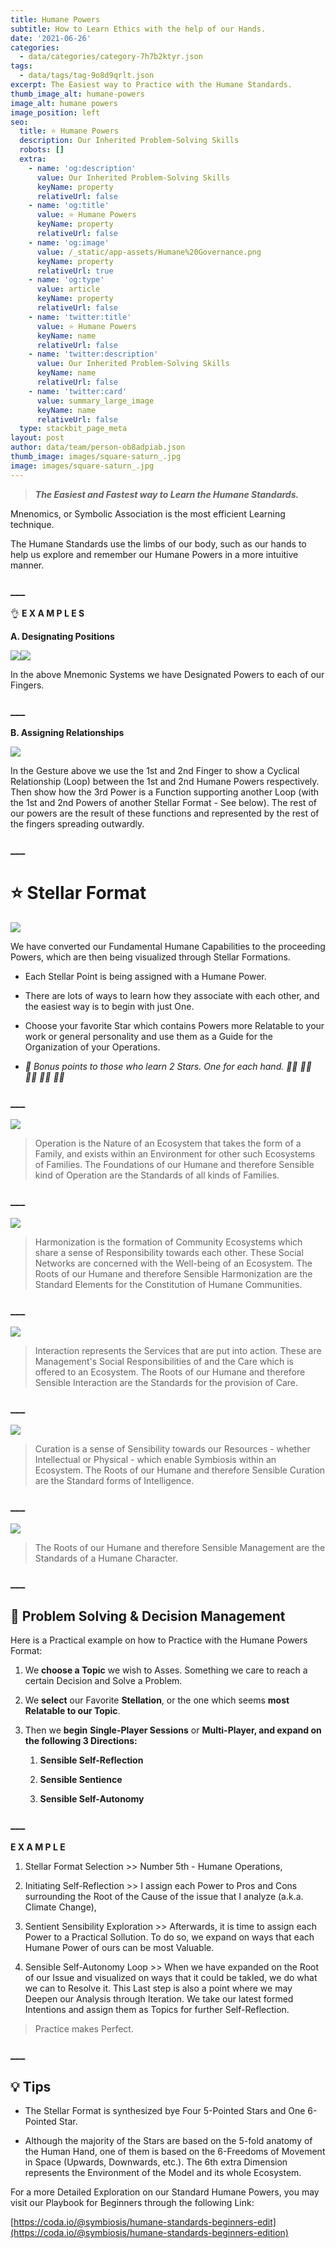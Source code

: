 ```yaml
---
title: Humane Powers
subtitle: How to Learn Ethics with the help of our Hands.
date: '2021-06-26'
categories:
  - data/categories/category-7h7b2ktyr.json
tags:
  - data/tags/tag-9o8d9qrlt.json
excerpt: The Easiest way to Practice with the Humane Standards.
thumb_image_alt: humane-powers
image_alt: humane powers
image_position: left
seo:
  title: ⭐ Humane Powers
  description: Our Inherited Problem-Solving Skills
  robots: []
  extra:
    - name: 'og:description'
      value: Our Inherited Problem-Solving Skills
      keyName: property
      relativeUrl: false
    - name: 'og:title'
      value: ⭐ Humane Powers
      keyName: property
      relativeUrl: false
    - name: 'og:image'
      value: /_static/app-assets/Humane%20Governance.png
      keyName: property
      relativeUrl: true
    - name: 'og:type'
      value: article
      keyName: property
      relativeUrl: false
    - name: 'twitter:title'
      value: ⭐ Humane Powers
      keyName: name
      relativeUrl: false
    - name: 'twitter:description'
      value: Our Inherited Problem-Solving Skills
      keyName: name
      relativeUrl: false
    - name: 'twitter:card'
      value: summary_large_image
      keyName: name
      relativeUrl: false
  type: stackbit_page_meta
layout: post
author: data/team/person-ob8adpiab.json
thumb_image: images/square-saturn_.jpg
image: images/square-saturn_.jpg
---
```

> ***The Easiest and Fastest way to Learn the Humane Standards.***

Mnenomics, or Symbolic Association is the most efficient Learning technique.

The Humane Standards use the limbs of our body, such as our hands to help us explore and remember our Humane Powers in a more intuitive manner.

### \__\_

👌 **E X A M P L E S**

**A. Designating Positions**

![](https://humanestandards.com/images/LeftHand.png)![](https://humanestandards.com/images/RightHand.png)

In the above Mnemonic Systems we have Designated Powers to each of our Fingers.

### \__\_

**B. Assigning Relationships**

![](https://humanestandards.com/images/Reasoning\_.png)

In the Gesture above we use the 1st and 2nd Finger to show a Cyclical Relationship (Loop) between the 1st and 2nd Humane Powers respectively. Then show how the 3rd Power is a Function supporting another Loop (with the 1st and 2nd Powers of another Stellar Format - See below). The rest of our powers are the result of these functions and represented by the rest of the fingers spreading outwardly.

### \__\_

# ⭐ Stellar Format

![](https://humanestandards.com/images/Humane%20Powers.png)

We have converted our Fundamental Humane Capabilities to the proceeding Powers, which are then being visualized through Stellar Formations.

*   Each Stellar Point is being assigned with a Humane Power.

*   There are lots of ways to learn how they associate with each other, and the easiest way is to begin with just One.

*   Choose your favorite Star which contains Powers more Relatable to your work or general personality and use them as a Guide for the Organization of your Operations.

*   *🎁 Bonus points to those who learn 2 Stars. One for each hand.  🙌🏿 🙌🏾 🙌🏽 🙌🏼 🙌🏻*

### \__\_

![](https://humanestandards.com/images/Operations.png)

> Operation is the Nature of an Ecosystem that takes the form of a Family, and exists within an Environment for other such Ecosystems of Families.
> The Foundations of our Humane and therefore Sensible kind of Operation are the Standards of all kinds of Families.

### \__\_

![](https://humanestandards.com/images/Harmonization.png)

> Harmonization is the formation of Community Ecosystems which share a sense of Responsibility towards each other. These Social Networks are concerned with the Well-being of an Ecosystem. The Roots of our Humane and therefore Sensible Harmonization are the Standard Elements for the Constitution of Humane Communities.

### \__\_

![](https://humanestandards.com/images/Interaction.png)

> Interaction represents the Services that are put into action. These are Management's Social Responsibilities of and the Care which is offered to an Ecosystem. The Roots of our Humane and therefore Sensible Interaction are the Standards for the provision of Care.

### \__\_

![](https://humanestandards.com/images/Curation.png)

> Curation is a sense of Sensibility towards our Resources - whether Intellectual or Physical - which enable Symbiosis within an Ecosystem.
> The Roots of our Humane and therefore Sensible Curation are the Standard forms of Intelligence.

### \__\_

![](https://humanestandards.com/images/app-assets/Management.png)

> The Roots of our Humane and therefore Sensible Management are the Standards of a Humane Character.

### \__\_

## 🤔 Problem Solving & Decision Management

Here is a Practical example on how to Practice with the Humane Powers Format:

1.  We **choose a Topic** we wish to Asses. Something we care to reach a certain Decision and Solve a Problem.

2.  We **select** our Favorite **Stellation**, or the one which seems **most Relatable to our Topic**.

3.  Then we **begin** **Single-Player Sessions** or **Multi-Player, and expand on the following 3 Directions:**

    1.  **Sensible Self-Reflection**

    2.  **Sensible Sentience**

    3.  **Sensible Self-Autonomy**

### \__\_

**E X A M P L E**

1.  Stellar Format Selection >> Number 5th - Humane Operations,

2.  Initiating Self-Reflection >> I assign each Power to Pros and Cons surrounding the Root of the Cause of the issue that I analyze (a.k.a. Climate Change),

3.  Sentient Sensibility Exploration >> Afterwards, it is time to assign each Power to a Practical Sollution. To do so, we expand on ways that each Humane Power of ours can be most Valuable.

4.  Sensible Self-Autonomy Loop >> When we have expanded on the Root of our Issue and visualized on ways that it could be takled, we do what we can to Resolve it. This Last step is also a point where we may Deepen our Analysis through Iteration. We take our latest formed Intentions and assign them as Topics for further Self-Reflection.

> Practice makes Perfect.

### \__\_

## 💡 Tips

*   The Stellar Format is synthesized bye Four 5-Pointed Stars and One 6-Pointed Star.

*   Although the majority of the Stars are based on the 5-fold anatomy of the Human Hand, one of them is based on the 6-Freedoms of Movement in Space (Upwards, Downwards, etc.). The 6th extra Dimension represents the Environment of the Model and its whole Ecosystem.

For a more Detailed Exploration on our Standard Humane Powers, you may visit our Playbook for Beginners through the following Link:

[https://coda.io/@symbiosis/humane-standards-beginners-edit](https://coda.io/@symbiosis/humane-standards-beginners-edition)
